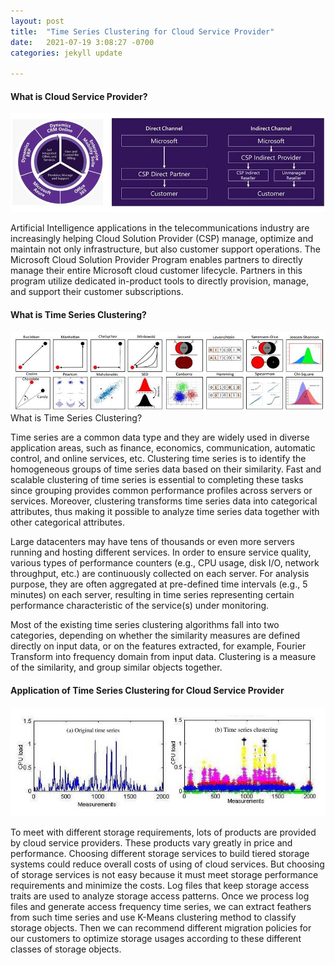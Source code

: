 ```yaml
---
layout: post
title:  "Time Series Clustering for Cloud Service Provider"
date:   2021-07-19 3:08:27 -0700
categories: jekyll update

---
```


#### What is Cloud Service Provider?

![Alt Text](/assets/img/CSP_ms.jpg)

Artificial Intelligence applications in the telecommunications industry are increasingly helping Cloud Solution Provider (CSP) manage, optimize and maintain not only infrastructure, but also customer support operations. The Microsoft Cloud Solution Provider Program enables partners to directly manage their entire Microsoft cloud customer lifecycle. Partners in this program utilize dedicated in-product tools to directly provision, manage, and support their customer subscriptions.

#### What is Time Series Clustering?

![Alt Text](/assets/img/similar.jpg)What is Time Series Clustering?

Time series are a common data type and they are widely used in diverse application areas, such as finance, economics, communication, automatic control, and online services, etc. Clustering time series is to identify the homogeneous groups of time series data based on their similarity. Fast and scalable clustering of time series is essential to completing these tasks since grouping provides common performance profiles across servers or services. Moreover, clustering transforms time series data into categorical attributes, thus making it possible to analyze time series data together with other categorical attributes.

Large datacenters may have tens of thousands or even more servers running and hosting different services. In order to ensure service quality, various types of performance counters (e.g., CPU usage, disk I/O, network throughput, etc.) are continuously collected on each server. For analysis purpose, they are often aggregated at pre-defined time intervals (e.g., 5 minutes) on each server, resulting in time series representing certain performance characteristic of the service(s) under monitoring.

Most of the existing time series clustering algorithms fall into two categories, depending on whether the similarity measures are defined directly on input data, or on the features extracted, for example, Fourier Transform into frequency domain from input data. Clustering is a measure of the similarity, and group similar objects together. 

#### Application of Time Series Clustering for Cloud Service Provider

![Alt Text](/assets/img/clustering.jpg)

To meet with different storage requirements, lots of products are provided by cloud service providers. These products vary greatly in price and performance. Choosing different storage services to build tiered storage systems could reduce overall costs of using of cloud services. But choosing of storage services is not easy because it must meet storage performance requirements and minimize the costs. Log files that keep storage access traits are used to analyze storage access patterns. Once we process log files and generate access frequency time series, we can extract feathers from such time series and use K-Means clustering method to classify storage objects. Then we can recommend different migration policies for our customers to optimize storage usages according to these different classes of storage objects.  

